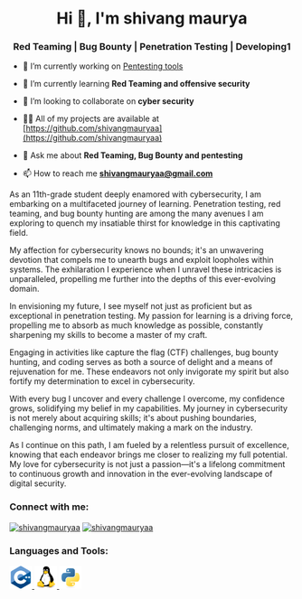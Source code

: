 <h1 align="center">Hi 👋, I'm shivang maurya</h1>
<h3 align="center">Red Teaming | Bug Bounty | Penetration Testing | Developing1</h3>

- 🔭 I’m currently working on [Pentesting tools](https://github.com/shivangmauryaa/pytha-fuzz)

- 🌱 I’m currently learning **Red Teaming and offensive security** 

- 👯 I’m looking to collaborate on **cyber security**

- 👨‍💻 All of my projects are available at [https://github.com/shivangmauryaa](https://github.com/shivangmauryaa)

- 💬 Ask me about **Red Teaming, Bug Bounty and pentesting**

- 📫 How to reach me **shivangmauryaa@gmail.com**


As an 11th-grade student deeply enamored with cybersecurity, I am embarking on a multifaceted journey of learning. Penetration testing, red teaming, and bug bounty hunting are among the many avenues I am exploring to quench my insatiable thirst for knowledge in this captivating field.

My affection for cybersecurity knows no bounds; it's an unwavering devotion that compels me to unearth bugs and exploit loopholes within systems. The exhilaration I experience when I unravel these intricacies is unparalleled, propelling me further into the depths of this ever-evolving domain.

In envisioning my future, I see myself not just as proficient but as exceptional in penetration testing. My passion for learning is a driving force, propelling me to absorb as much knowledge as possible, constantly sharpening my skills to become a master of my craft.

Engaging in activities like capture the flag (CTF) challenges, bug bounty hunting, and coding serves as both a source of delight and a means of rejuvenation for me. These endeavors not only invigorate my spirit but also fortify my determination to excel in cybersecurity.

With every bug I uncover and every challenge I overcome, my confidence grows, solidifying my belief in my capabilities. My journey in cybersecurity is not merely about acquiring skills; it's about pushing boundaries, challenging norms, and ultimately making a mark on the industry.

As I continue on this path, I am fueled by a relentless pursuit of excellence, knowing that each endeavor brings me closer to realizing my full potential. My love for cybersecurity is not just a passion—it's a lifelong commitment to continuous growth and innovation in the ever-evolving landscape of digital security.

<h3 align="left">Connect with me:</h3>
<p align="left">
<a href="https://twitter.com/shivangmauryaa" target="blank"><img align="center" src="https://raw.githubusercontent.com/rahuldkjain/github-profile-readme-generator/master/src/images/icons/Social/twitter.svg" alt="shivangmauryaa" height="30" width="40" /></a>
<a href="https://linkedin.com/in/shivangmauryaa" target="blank"><img align="center" src="https://raw.githubusercontent.com/rahuldkjain/github-profile-readme-generator/master/src/images/icons/Social/linked-in-alt.svg" alt="shivangmauryaa" height="30" width="40" /></a>
</p>

<h3 align="left">Languages and Tools:</h3>
<p align="left"> <a href="https://www.w3schools.com/cpp/" target="_blank" rel="noreferrer"> <img src="https://raw.githubusercontent.com/devicons/devicon/master/icons/cplusplus/cplusplus-original.svg" alt="cplusplus" width="40" height="40"/> </a> <a href="https://www.linux.org/" target="_blank" rel="noreferrer"> <img src="https://raw.githubusercontent.com/devicons/devicon/master/icons/linux/linux-original.svg" alt="linux" width="40" height="40"/> </a> <a href="https://www.python.org" target="_blank" rel="noreferrer"> <img src="https://raw.githubusercontent.com/devicons/devicon/master/icons/python/python-original.svg" alt="python" width="40" height="40"/> </a> </p>
